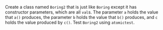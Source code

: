 

Create a class named `Boring2` that is just like `Boring` except it has
constructor parameters, which are all `val`s. The parameter `a` holds the value
that `a()` produces, the parameter `b` holds the value that `b()` produces, and
`c` holds the value produced by `c()`. Test `Boring2` using `atomictest`.
